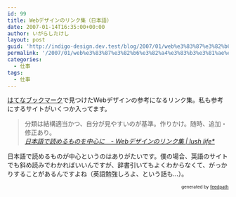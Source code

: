```yaml
---
id: 99
title: Webデザインのリンク集（日本語）
date: 2007-01-14T16:35:00+00:00
author: いがらしたけし
layout: post
guid: 'http://indigo-design.dev.test/blog/2007/01/web%e3%83%87%e3%82%b6%e3%82%a4%e3%83%b3%e3%81%ae%e3%83%aa%e3%83%b3%e3%82%af%e9%9b%86%ef%bc%88%e6%97%a5%e6%9c%ac%e8%aa%9e%ef%bc%89/'
permalink: '/2007/01/web%e3%83%87%e3%82%b6%e3%82%a4%e3%83%b3%e3%81%ae%e3%83%aa%e3%83%b3%e3%82%af%e9%9b%86%ef%bc%88%e6%97%a5%e6%9c%ac%e8%aa%9e%ef%bc%89/'
categories:
  - 仕事
tags:
  - 仕事
---
```

<a href="http://b.hatena.ne.jp/">はてなブックマーク</a>で見つけたWebデザインの参考になるリンク集。私も参考にするサイトがいくつか入ってます。<br /><blockquote>分類は結構適当かつ、自分が見やすいのが基準。作りかけ。随時、追加・修正あり。<br /><cite><a href="http://lush-life.org/entries/eid72.html">日本語で読めるものを中心に　- Webデザインのリンク集 | lush life*</a></cite></blockquote>
日本語で読めるものが中心というのはありがたいです。僕の場合、英語のサイトでも斜め読みでわかればいいんですが、辞書引いてもよくわからなくて、がっかりすることがあるんですよね（英語勉強しろよ、という話も…）。
<div style="text-align: right;font-size: 10px">
&nbsp;&nbsp;<span>generated by <a href="http://feedpath.jp">feedpath</a></span>
</div>
